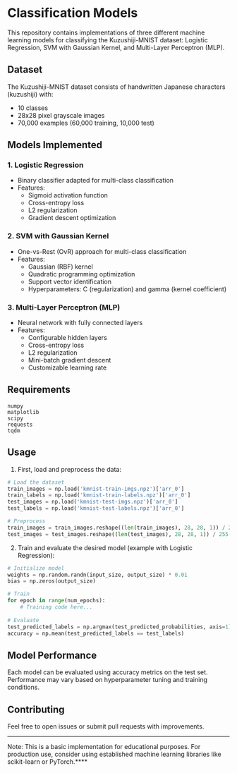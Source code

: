 # Classification Models

This repository contains implementations of three different machine learning models for classifying the Kuzushiji-MNIST dataset: Logistic Regression, SVM with Gaussian Kernel, and Multi-Layer Perceptron (MLP).

## Dataset

The Kuzushiji-MNIST dataset consists of handwritten Japanese characters (kuzushiji) with:
- 10 classes
- 28x28 pixel grayscale images
- 70,000 examples (60,000 training, 10,000 test)

## Models Implemented

### 1. Logistic Regression
- Binary classifier adapted for multi-class classification
- Features:
  - Sigmoid activation function
  - Cross-entropy loss
  - L2 regularization
  - Gradient descent optimization

### 2. SVM with Gaussian Kernel
- One-vs-Rest (OvR) approach for multi-class classification
- Features:
  - Gaussian (RBF) kernel
  - Quadratic programming optimization
  - Support vector identification
  - Hyperparameters: C (regularization) and gamma (kernel coefficient)

### 3. Multi-Layer Perceptron (MLP)
- Neural network with fully connected layers
- Features:
  - Configurable hidden layers
  - Cross-entropy loss
  - L2 regularization
  - Mini-batch gradient descent
  - Customizable learning rate

## Requirements

```
numpy
matplotlib
scipy
requests
tqdm
```

## Usage

1. First, load and preprocess the data:
```python
# Load the dataset
train_images = np.load('kmnist-train-imgs.npz')['arr_0']
train_labels = np.load('kmnist-train-labels.npz')['arr_0']
test_images = np.load('kmnist-test-imgs.npz')['arr_0']
test_labels = np.load('kmnist-test-labels.npz')['arr_0']

# Preprocess
train_images = train_images.reshape((len(train_images), 28, 28, 1)) / 255.0
test_images = test_images.reshape((len(test_images), 28, 28, 1)) / 255.0
```

2. Train and evaluate the desired model (example with Logistic Regression):
```python
# Initialize model
weights = np.random.randn(input_size, output_size) * 0.01
bias = np.zeros(output_size)

# Train
for epoch in range(num_epochs):
    # Training code here...
    
# Evaluate
test_predicted_labels = np.argmax(test_predicted_probabilities, axis=1)
accuracy = np.mean(test_predicted_labels == test_labels)
```

## Model Performance

Each model can be evaluated using accuracy metrics on the test set. Performance may vary based on hyperparameter tuning and training conditions.

## Contributing

Feel free to open issues or submit pull requests with improvements.

---
Note: This is a basic implementation for educational purposes. For production use, consider using established machine learning libraries like scikit-learn or PyTorch.****
